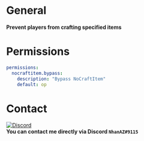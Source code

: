 # General
**Prevent players from crafting specified items**

# Permissions
```yaml
permissions:
  nocraftitem.bypass:
    description: "Bypass NoCraftItem"
    default: op
```

# Contact
[![Discord](https://img.shields.io/discord/986553214889517088?label=discord&color=7289DA&logo=discord)](https://discord.gg/j2X83ujT6c)\
**You can contact me directly via Discord `NhanAZ#9115`**
